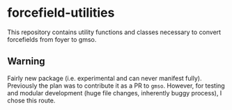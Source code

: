 # forcefield-utilities
This repository contains utility functions and classes necessary to convert forcefields from foyer to gmso.

## Warning
Fairly new package (i.e. experimental and can never manifest fully). Previously the plan was to contribute it as a PR to `gmso`. However, for testing and modular development (huge file changes, inherently buggy process), I chose this route.
